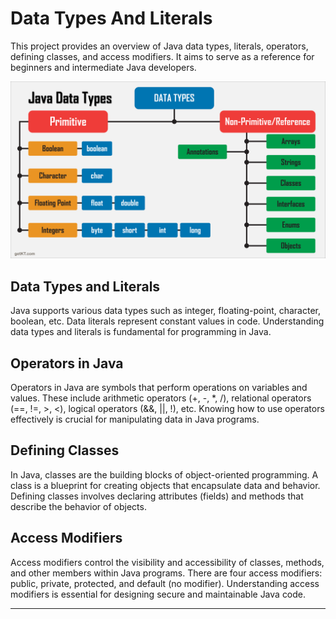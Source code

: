 # Data Types And Literals

This project provides an overview of Java data types, literals, operators, defining classes, and access modifiers. It aims to serve as a reference for beginners and intermediate Java developers.


![Java Data Types](https://github.com/ashwinkol/Notes/blob/main/Java%20Notes/images/Complete-set-of-Java-DATA-TYPES.png)



## Data Types and Literals

Java supports various data types such as integer, floating-point, character, boolean, etc. Data literals represent constant values in code. Understanding data types and literals is fundamental for programming in Java.

## Operators in Java

Operators in Java are symbols that perform operations on variables and values. These include arithmetic operators (+, -, *, /), relational operators (==, !=, >, <), logical operators (&&, ||, !), etc. Knowing how to use operators effectively is crucial for manipulating data in Java programs.

## Defining Classes

In Java, classes are the building blocks of object-oriented programming. A class is a blueprint for creating objects that encapsulate data and behavior. Defining classes involves declaring attributes (fields) and methods that describe the behavior of objects.

## Access Modifiers

Access modifiers control the visibility and accessibility of classes, methods, and other members within Java programs. There are four access modifiers: public, private, protected, and default (no modifier). Understanding access modifiers is essential for designing secure and maintainable Java code.

---
